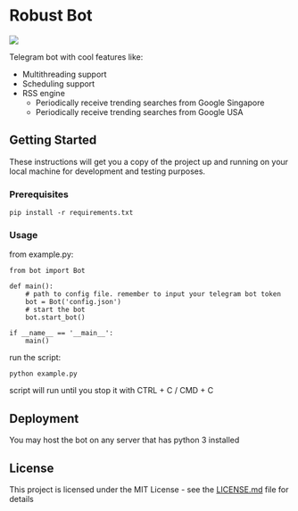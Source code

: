 # Robust Bot

<a href="https://www.python.org/">
  <img src="https://img.shields.io/badge/built%20with-Python3-red.svg" />
</a>

Telegram bot with cool features like:
 - Multithreading support
 - Scheduling support
 - RSS engine
    - Periodically receive trending searches from Google Singapore
    - Periodically receive trending searches from Google USA
 
 ## Getting Started

These instructions will get you a copy of the project up and running on your local machine for development and testing purposes.

### Prerequisites
```
pip install -r requirements.txt
```

### Usage

from example.py:
```
from bot import Bot

def main():
    # path to config file. remember to input your telegram bot token
    bot = Bot('config.json')
    # start the bot
    bot.start_bot()

if __name__ == '__main__':
    main()
```

run the script:

```
python example.py
```
script will run until you stop it with CTRL + C / CMD + C

## Deployment

You may host the bot on any server that has python 3 installed

## License

This project is licensed under the MIT License - see the [LICENSE.md](LICENSE.md) file for details

